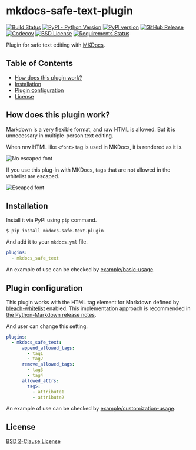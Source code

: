# mkdocs-safe-text-plugin

[![Build Status](https://travis-ci.org/raimon49/mkdocs-safe-text-plugin.svg?branch=master)](https://travis-ci.org/raimon49/mkdocs-safe-text-plugin) [![PyPI - Python Version](https://img.shields.io/pypi/pyversions/mkdocs-safe-text-plugin.svg)](https://pypi.org/project/mkdocs-safe-text-plugin/) [![PyPI version](https://badge.fury.io/py/mkdocs-safe-text-plugin.svg)](https://badge.fury.io/py/mkdocs-safe-text-plugin) [![GitHub Release](https://img.shields.io/github/release/raimon49/mkdocs-safe-text-plugin.svg)](https://github.com/raimon49/mkdocs-safe-text-plugin/releases) [![Codecov](https://codecov.io/gh/raimon49/mkdocs-safe-text-plugin/branch/master/graph/badge.svg)](https://codecov.io/gh/raimon49/mkdocs-safe-text-plugin) [![BSD License](http://img.shields.io/badge/license-BSD-green.svg)](https://github.com/raimon49/mkdocs-safe-text-plugin/blob/master/LICENSE) [![Requirements Status](https://requires.io/github/raimon49/mkdocs-safe-text-plugin/requirements.svg?branch=master)](https://requires.io/github/raimon49/mkdocs-safe-text-plugin/requirements/?branch=master)

Plugin for safe text editing with [MKDocs](http://www.mkdocs.org/).

## Table of Contents

 * [How does this plugin work?](#how-does-this-plugin-work)
 * [Installation](#installation)
 * [Plugin configuration](#plugin-configuration)
 * [License](#license)

## How does this plugin work?

Markdown is a very flexible format, and raw HTML is allowed. But it is unnecessary in multiple-person text editing.

When raw HTML like `<font>` tag is used in MKDocs, it is rendered as it is.

![No escaped font](https://user-images.githubusercontent.com/221802/35481481-ac9e4894-0467-11e8-89ab-47ca5037d9d2.png)

If you use this plug-in with MKDocs, tags that are not allowed in the whitelist are escaped.

![Escaped font](https://user-images.githubusercontent.com/221802/35481484-b268e02c-0467-11e8-8b7a-c3c7232312ed.png)

## Installation

Install it via PyPI using `pip` command.

```console
$ pip install mkdocs-safe-text-plugin
```

And add it to your `mkdocs.yml` file.

```yaml
plugins:
  - mkdocs_safe_text
```

An example of use can be checked by [example/basic-usage](https://github.com/raimon49/mkdocs-safe-text-plugin/tree/master/examples/basic-usage).

## Plugin configuration

This plugin works with the HTML tag element for Markdown defined by [bleach-whitelist](https://github.com/yourcelf/bleach-whitelist/blob/master/bleach_whitelist/bleach_whitelist.py) enabled. This implementation approach is recommended in [the Python-Markdown release notes](https://python-markdown.github.io/change_log/release-2.6/).

And user can change this setting.

```yaml
plugins:
  - mkdocs_safe_text:
      append_allowed_tags:
        - tag1
        - tag2
      remove_allowed_tags:
        - tag3
        - tag4
      allowed_attrs:
        tag5:
          - attribute1
          - attribute2
```

An example of use can be checked by [example/customization-usage](https://github.com/raimon49/mkdocs-safe-text-plugin/tree/master/examples/customization-usage).

## License

[BSD 2-Clause License](https://github.com/raimon49/mkdocs-safe-text-plugin/blob/master/LICENSE)
